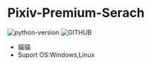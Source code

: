 # Pixiv-Premium-Serach
![python-version](https://img.shields.io/badge/python-%3E=3.11.0-green.svg)
![GITHUB](https://lh3.googleusercontent.com/drive-viewer/AFDK6gOmjWXWuyzN7Bcqy_wGsiZvHHvapbmdkI1lsoTuXSeIR0uO1wUTBXlkNKuVGbYgtVrPgwnbbuXodmRl3L5-7fqfU7ngRA=w496-h929"貓貓")
- 貓貓
- Suport OS:Windows,Linux
